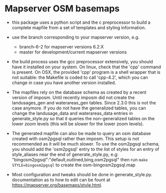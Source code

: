 # Mapserver OSM basemaps

- this package uses a python script and the c preprocessor to build a
  complete mapfile from a set of templates and styling information.

- use the branch corresponding to your mapserver version, e.g.

  - branch-6-2 for mapserver versions 6.2.X
  - master for development/current mapserver versions

- the build process uses the gcc preprocessor extensively, you should have it installed on your
  system. On linux, check that the 'cpp' command is present. On OSX, the provided 'cpp' program is a shell
  wrapper that is not suitable: the Makefile is coded to call 'cpp-4.2', which you can change in case
  you have another version installed.

- The mapfiles rely on the database schema as created by a recent version of imposm. Until recently
  imposm did not create the landusages_gen and waterareas_gen tables. Since 2.3.0 this is not the case anymore.
  If you do not have the generalized tables, you can change the landusage_data and waterareas_data entries in
  generate_style.py so that it queries the non-generalized
  tables on the lower zoom levels (this will be slower for the lower zoom levels).

- The generated mapfile can also be made to query an osm database created with osm2pgsql rather than imposm.
  This setup is not recommended as it will be much slower. To use the osm2pgsql schema, you should add the 'osm2pgsql'
  entry to the list of styles for an entry of style_aliases near the end of generate_style.py, e.g:
  "bingosm2pgsql":"default,outlined,bing,osm2pgsql" then run `make STYLE=bingosm2pgsql` to create the osm-bingosm2pgsql.map

- Most configuration and tweaks should be done in generate_style.py.
  documentation as to how to edit can be fount at
  https://mapserver.org/basemaps/style.html.
